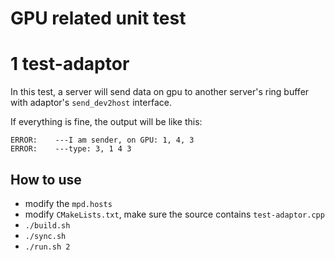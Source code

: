 # GPU related unit test

# 1 test-adaptor

In this test, a server will send data on gpu to another server's ring buffer with adaptor's `send_dev2host` interface.

If everything is fine, the output will be like this:

```
ERROR:    ---I am sender, on GPU: 1, 4, 3
ERROR:    ---type: 3, 1 4 3
```

## How to use

- modify the `mpd.hosts`
- modify `CMakeLists.txt`, make sure the source contains `test-adaptor.cpp`
- `./build.sh`
- `./sync.sh`
- `./run.sh 2`
